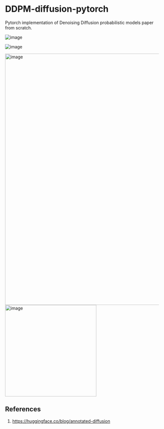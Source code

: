 # DDPM-diffusion-pytorch
Pytorch implementation of Denoising Diffusion probabilistic models paper from scratch.

![image](https://github.com/user-attachments/assets/f6b5e41b-48ff-4c33-92a0-cd97b94d77a3)

![image](https://github.com/user-attachments/assets/e8978f9e-e6b5-4fce-8e49-50d7bed96d78)

<img width="821" alt="image" src="https://github.com/user-attachments/assets/a96ccc33-cadf-4bbe-b655-df556994d6cd">

<img width="299" alt="image" src="https://github.com/user-attachments/assets/a07d9e42-27a6-4dcf-bf7f-ab3e83ea9bbd">





## References
1. https://huggingface.co/blog/annotated-diffusion
